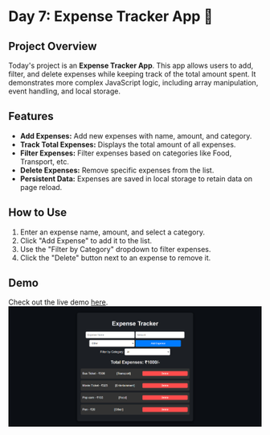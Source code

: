 # Day 7: Expense Tracker App 💸

## Project Overview

Today's project is an **Expense Tracker App**. This app allows users to add, filter, and delete expenses while keeping track of the total amount spent. It demonstrates more complex JavaScript logic, including array manipulation, event handling, and local storage.

## Features

- **Add Expenses:** Add new expenses with name, amount, and category.
- **Track Total Expenses:** Displays the total amount of all expenses.
- **Filter Expenses:** Filter expenses based on categories like Food, Transport, etc.
- **Delete Expenses:** Remove specific expenses from the list.
- **Persistent Data:** Expenses are saved in local storage to retain data on page reload.

## How to Use

1. Enter an expense name, amount, and select a category.
2. Click "Add Expense" to add it to the list.
3. Use the "Filter by Category" dropdown to filter expenses.
4. Click the "Delete" button next to an expense to remove it.

## Demo

Check out the live demo [here](https://30dayjs-vaibhavkatariya.vercel.app/Day-7).
![Counter Demo](screenshot.png)
